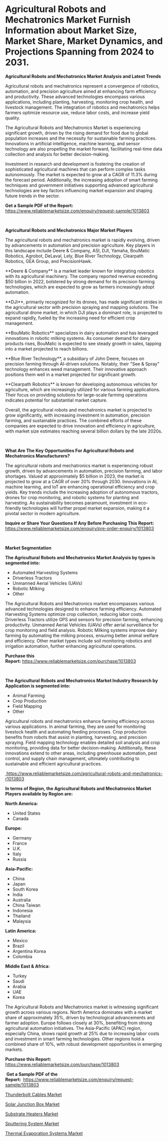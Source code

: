 <p><h1>Agricultural Robots and Mechatronics Market Furnish Information about Market Size, Market Share, Market Dynamics, and Projections Spanning from 2024 to 2031.</h1></p><p><strong>Agricultural Robots and Mechatronics Market Analysis and Latest Trends</strong></p>
<p><p>Agricultural robots and mechatronics represent a convergence of robotics, automation, and precision agriculture aimed at enhancing farm efficiency and productivity. These advanced technologies encompass various applications, including planting, harvesting, monitoring crop health, and livestock management. The integration of robotics and mechatronics helps farmers optimize resource use, reduce labor costs, and increase yield quality.</p><p>The Agricultural Robots and Mechatronics Market is experiencing significant growth, driven by the rising demand for food due to global population increases and the necessity for sustainable farming practices. Innovations in artificial intelligence, machine learning, and sensor technology are also propelling the market forward, facilitating real-time data collection and analysis for better decision-making.</p><p>Investment in research and development is fostering the creation of sophisticated agricultural machines that can perform complex tasks autonomously. The market is expected to grow at a CAGR of 11.3% during the forecast period. Additionally, the increasing adoption of smart farming techniques and government initiatives supporting advanced agricultural technologies are key factors influencing market expansion and shaping future trends in the sector.</p></p>
<p><strong>Get a Sample PDF of the Report:&nbsp;</strong> <a href="https://www.reliablemarketsize.com/enquiry/request-sample/1013803?utm_campaign=1766&utm_medium=2&utm_source=Github&utm_content=ia&utm_term=16122024&utm_id=agricultural-robots-and-mechatronics">https://www.reliablemarketsize.com/enquiry/request-sample/1013803</a></p>
<p>&nbsp;</p>
<p><strong>Agricultural Robots and Mechatronics Major Market Players</strong></p>
<p><p>The agricultural robots and mechatronics market is rapidly evolving, driven by advancements in automation and precision agriculture. Key players in this landscape include Deere & Company, ASI, DJI, Yamaha, BouMatic Robotics, Agrobot, DeLaval, Lely, Blue River Technology, Clearpath Robotics, GEA Group, and PrecisionHawk.</p><p>**Deere & Company** is a market leader known for integrating robotics with its agricultural machinery. The company reported revenue exceeding $50 billion in 2022, bolstered by strong demand for its precision farming technologies, which are expected to grow as farmers increasingly adopt automation.</p><p>**DJI**, primarily recognized for its drones, has made significant strides in the agricultural sector with precision spraying and mapping solutions. The agricultural drone market, in which DJI plays a dominant role, is projected to expand rapidly, fueled by the increasing need for efficient crop management.</p><p>**BouMatic Robotics** specializes in dairy automation and has leveraged innovations in robotic milking systems. As consumer demand for dairy products rises, BouMatic is expected to see steady growth in sales, tapping into a market projected to reach billions.</p><p>**Blue River Technology**, a subsidiary of John Deere, focuses on precision farming through AI-driven solutions. Notably, their "See & Spray" technology enhances weed management. Their innovative approach positions them well in a market projected for significant growth.</p><p>**Clearpath Robotics** is known for developing autonomous vehicles for agriculture, which are increasingly utilized for various farming applications. Their focus on providing solutions for large-scale farming operations indicates potential for substantial market capture.</p><p>Overall, the agricultural robots and mechatronics market is projected to grow significantly, with increasing investment in automation, precision farming, and sustainable practices. The combined efforts of these companies are expected to drive innovation and efficiency in agriculture, with market size estimates reaching several billion dollars by the late 2020s.</p></p>
<p>&nbsp;</p>
<p><strong>What Are The Key Opportunities For Agricultural Robots and Mechatronics Manufacturers?</strong></p>
<p><p>The agricultural robots and mechatronics market is experiencing robust growth, driven by advancements in automation, precision farming, and labor shortages. Valued at approximately $5 billion in 2023, the market is projected to grow at a CAGR of over 20% through 2030. Innovations in AI, machine learning, and IoT are enhancing operational efficiency and crop yields. Key trends include the increasing adoption of autonomous tractors, drones for crop monitoring, and robotic systems for planting and harvesting. As sustainability becomes paramount, investment in eco-friendly technologies will further propel market expansion, making it a pivotal sector in modern agriculture.</p></p>
<p><strong>Inquire or Share Your Questions If Any Before Purchasing This Report:</strong> <a href="https://www.reliablemarketsize.com/enquiry/pre-order-enquiry/1013803?utm_campaign=1766&utm_medium=2&utm_source=Github&utm_content=ia&utm_term=16122024&utm_id=agricultural-robots-and-mechatronics">https://www.reliablemarketsize.com/enquiry/pre-order-enquiry/1013803</a></p>
<p>&nbsp;</p>
<p><strong>Market Segmentation</strong></p>
<p><strong>The Agricultural Robots and Mechatronics Market Analysis by types is segmented into:</strong></p>
<p><ul><li>Automated Harvesting Systems</li><li>Driverless Tractors</li><li>Unmanned Aerial Vehicles (UAVs)</li><li>Robotic Milking</li><li>Other</li></ul></p>
<p><p>The Agricultural Robots and Mechatronics market encompasses various advanced technologies designed to enhance farming efficiency. Automated Harvesting Systems optimize crop collection, reducing labor costs. Driverless Tractors utilize GPS and sensors for precision farming, enhancing productivity. Unmanned Aerial Vehicles (UAVs) offer aerial surveillance for crop monitoring and field analysis. Robotic Milking systems improve dairy farming by automating the milking process, ensuring better animal welfare and efficiency. Other market types include soil monitoring robotics and irrigation automation, further enhancing agricultural operations.</p></p>
<p><strong>Purchase this Report:&nbsp;</strong><a href="https://www.reliablemarketsize.com/purchase/1013803?utm_campaign=1766&utm_medium=2&utm_source=Github&utm_content=ia&utm_term=16122024&utm_id=agricultural-robots-and-mechatronics">https://www.reliablemarketsize.com/purchase/1013803</a></p>
<p>&nbsp;</p>
<p><strong>The Agricultural Robots and Mechatronics Market Industry Research by Application is segmented into:</strong></p>
<p><ul><li>Animal Farming</li><li>Crop Production</li><li>Field Mapping</li><li>Other</li></ul></p>
<p><p>Agricultural robots and mechatronics enhance farming efficiency across various applications. In animal farming, they are used for monitoring livestock health and automating feeding processes. Crop production benefits from robots that assist in planting, harvesting, and precision spraying. Field mapping technology enables detailed soil analysis and crop monitoring, providing data for better decision-making. Additionally, these innovations extend to other areas, including greenhouse automation, pest control, and supply chain management, ultimately contributing to sustainable and efficient agricultural practices.</p></p>
<p><a href="https://www.reliablemarketsize.com/agricultural-robots-and-mechatronics-r1013803?utm_campaign=1766&utm_medium=2&utm_source=Github&utm_content=ia&utm_term=16122024&utm_id=agricultural-robots-and-mechatronics">&nbsp;https://www.reliablemarketsize.com/agricultural-robots-and-mechatronics-r1013803</a></p>
<p><strong>In terms of Region, the Agricultural Robots and Mechatronics Market Players available by Region are:</strong></p>
<p>
    <p> <strong> North America: </strong>
        <ul>
            <li>United States</li>
            <li>Canada</li>
        </ul>
        </p> 
    <p> <strong> Europe: </strong>
        <ul>
            <li>Germany</li>
            <li>France</li>
            <li>U.K.</li>
            <li>Italy</li>
            <li>Russia</li>
        </ul>
        </p> 
    <p> <strong> Asia-Pacific: </strong>
        <ul>
            <li>China</li>
            <li>Japan</li>
            <li>South Korea</li>
            <li>India</li>
            <li>Australia</li>
            <li>China Taiwan</li>
            <li>Indonesia</li>
            <li>Thailand</li>
            <li>Malaysia</li>
        </ul>
        </p> 
    <p> <strong> Latin America: </strong>
        <ul>
            <li>Mexico</li>
            <li>Brazil</li>
            <li>Argentina Korea</li>
            <li>Colombia</li>
        </ul>
        </p> 
    <p> <strong> Middle East & Africa: </strong>
        <ul>
            <li>Turkey</li>
            <li>Saudi</li>
            <li>Arabia</li>
            <li>UAE</li>
            <li>Korea</li>
        </ul>
    </p>
    </p>
<p><p>The Agricultural Robots and Mechatronics market is witnessing significant growth across various regions. North America dominates with a market share of approximately 35%, driven by technological advancements and farmer adoption. Europe follows closely at 30%, benefiting from strong agricultural automation initiatives. The Asia-Pacific (APAC) region, especially China, shows rapid growth at 25% due to increasing labor costs and investment in smart farming technologies. Other regions hold a combined share of 10%, with robust development opportunities in emerging markets.</p></p>
<p><strong>Purchase this Report: </strong><a href="https://www.reliablemarketsize.com/purchase/1013803?utm_campaign=1766&utm_medium=2&utm_source=Github&utm_content=ia&utm_term=16122024&utm_id=agricultural-robots-and-mechatronics">https://www.reliablemarketsize.com/purchase/1013803</a></p>
<p>&nbsp;<strong>Get a Sample PDF of the Report:&nbsp;&nbsp;</strong><a href="https://www.reliablemarketsize.com/enquiry/request-sample/1013803?utm_campaign=1766&utm_medium=2&utm_source=Github&utm_content=ia&utm_term=16122024&utm_id=agricultural-robots-and-mechatronics">https://www.reliablemarketsize.com/enquiry/request-sample/1013803</a></p>
<p><strong></strong></p>
<p><p><a href="https://www.linkedin.com/pulse/thunderbolt-cables-market-size-forecast-2024-2031-cagr-116-1gbhf?utm_campaign=1766&utm_medium=2&utm_source=Github&utm_content=ia&utm_term=16122024&utm_id=agricultural-robots-and-mechatronics">Thunderbolt Cables Market</a></p><p><a href="https://www.linkedin.com/pulse/projected-growth-solar-junction-box-market-size-cagr-analysis-lv8tf?utm_campaign=1766&utm_medium=2&utm_source=Github&utm_content=ia&utm_term=16122024&utm_id=agricultural-robots-and-mechatronics">Solar Junction Box Market</a></p><p><a href="https://www.linkedin.com/pulse/substrate-heaters-market-evolution-regional-adaptations-ho5de?utm_campaign=1766&utm_medium=2&utm_source=Github&utm_content=ia&utm_term=16122024&utm_id=agricultural-robots-and-mechatronics">Substrate Heaters Market</a></p><p><a href="https://www.linkedin.com/pulse/revenue-forecast-sputtering-system-market-projected-123-cagr-ibhke?utm_campaign=1766&utm_medium=2&utm_source=Github&utm_content=ia&utm_term=16122024&utm_id=agricultural-robots-and-mechatronics">Sputtering System Market</a></p><p><a href="https://www.linkedin.com/pulse/thermal-evaporation-systems-market-growth-forecast-global-yuoue?utm_campaign=1766&utm_medium=2&utm_source=Github&utm_content=ia&utm_term=16122024&utm_id=agricultural-robots-and-mechatronics">Thermal Evaporation Systems Market</a></p></p>